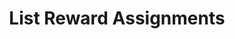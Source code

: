 ---
title: List Reward Assignments
excerpt: 
category: 636284b7e6b02c00a136e873
slug: list-reward-assignments-2
parentDoc: 6399cf366d6aa00395c56c09
---